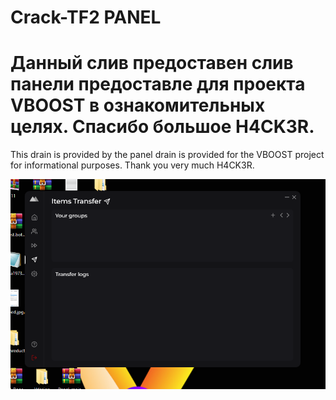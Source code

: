 # Crack-TF2 PANEL
Данный слив предоставен слив панели предоставле для проекта VBOOST в ознакомительных целях.
Спасибо большое H4CK3R.
==========================================================================================
This drain is provided by the panel drain is provided for the VBOOST project for informational purposes.
Thank you very much H4CK3R.

![1](https://github.com/VBooste/CaseFarm-tedonstor/blob/main/1.PNG)